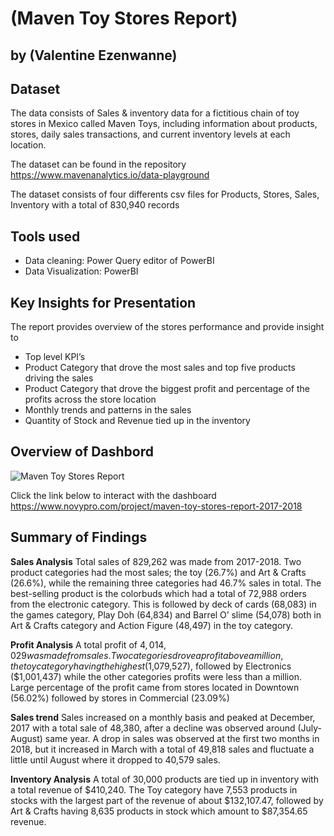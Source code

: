 # (Maven Toy Stores Report)
## by (Valentine Ezenwanne)


## Dataset

The data consists of Sales & inventory data for a fictitious chain of toy stores in Mexico called Maven Toys, including information about products, stores, daily sales transactions, and current inventory levels at each location.

The dataset can be found in the repository https://www.mavenanalytics.io/data-playground

The dataset consists of four differents csv files for Products, Stores, Sales, Inventory with a total of 830,940 records


## Tools used
- Data cleaning: Power Query editor of PowerBI
- Data Visualization: PowerBI



## Key Insights for Presentation

The report provides overview of the stores performance and provide insight to
- Top level KPI’s
- Product Category that drove the most sales and top five products driving the sales
- Product Category that drove the biggest profit and percentage of the profits across the store location
- Monthly trends and patterns in the sales
- Quantity of Stock and Revenue tied up in the inventory

## Overview of Dashbord
![Maven Toy Stores Report](https://github.com/valezenwanne/maven-toy-store-report/assets/106878963/4d49d138-b521-40e5-af1e-5b54a390ac14)

Click the link below to interact with the dashboard
https://www.novypro.com/project/maven-toy-stores-report-2017-2018

## Summary of Findings

**Sales Analysis**
Total sales of 829,262 was made from 2017-2018. Two product categories had the most sales; the toy (26.7%) and Art & Crafts (26.6%), while the remaining three categories had 46.7% sales in total.
The best-selling product is the colorbuds which had a total of 72,988 orders from the electronic category. This is followed by deck of cards (68,083) in the games category, Play Doh (64,834) and Barrel O’ slime (54,078) both in Art & Crafts category and Action Figure (48,497) in the toy category.

**Profit Analysis**
A total profit of $4,014,029 was made from sales. Two categories drove a profit above a million, the toy category having the highest ($1,079,527), followed by Electronics ($1,001,437) while the other categories profits were less than a million. 
Large percentage of the profit came from stores located in Downtown (56.02%) followed by stores in Commercial (23.09%)

**Sales trend**
Sales increased on a monthly basis and peaked at December, 2017 with a total sale of 48,380, after a decline was observed around (July-August) same year. A drop in sales was observed at the first two months in 2018, but it increased in March with a total of 49,818 sales and fluctuate a little until August where it dropped to 40,579 sales.

**Inventory Analysis**
A total of 30,000 products are tied up in inventory with a total revenue of $410,240. The Toy category have 7,553 products in stocks with the largest part of the revenue of about $132,107.47, followed by Art & Crafts having 8,635 products in stock which amount to $87,354.65 revenue.


